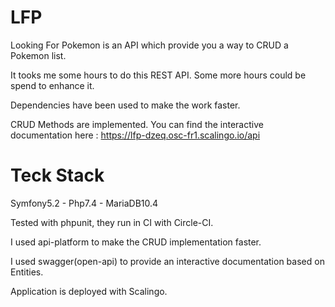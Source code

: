 # LFP

Looking For Pokemon is an API which provide you a way to CRUD a Pokemon list.

It tooks me some hours to do this REST API. Some more hours could be spend to enhance it.

Dependencies have been used to make the work faster.

CRUD Methods are implemented. You can find the interactive documentation here : 
https://lfp-dzeq.osc-fr1.scalingo.io/api

# Teck Stack
Symfony5.2 - Php7.4 - MariaDB10.4

Tested with phpunit, they run in CI with Circle-CI.

I used api-platform to make the CRUD implementation faster.

I used swagger(open-api) to provide an interactive documentation based on Entities.

Application is deployed with Scalingo.
